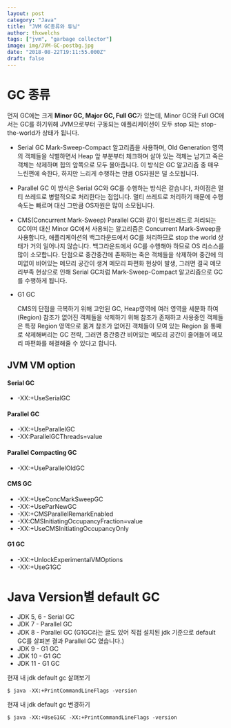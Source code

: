 ```yaml
---
layout: post
category: "Java"
title: "JVM GC종류와 튜닝"
author: thxwelchs
tags: ["jvm", "garbage collector"]
image: img/JVM-GC-postbg.jpg
date: "2018-08-22T19:11:55.000Z"
draft: false
---
```


# GC 종류

먼저 GC에는 크게 **Minor GC, Major GC, Full GC**가 있는데, Minor GC와 Full GC에서는 GC를 하기위해 JVM으로부터 구동되는 애플리케이션이 모두 stop 되는 stop-the-world가 상태가 됩니다.

- Serial GC
 Mark-Sweep-Compact 알고리즘을 사용하며, Old Generation 영역의 객체들을 식별하면서 Heap 앞 부분부터 체크하며 살아 있는 객체는 남기고 죽은 객체는 삭제하며 힙의 앞쪽으로 모두 몰아줍니다.
이 방식은 GC 알고리즘 중 매우 느린편에 속한다, 하지만 느리게 수행하는 만큼 OS자원은 덜 소모됩니다.
- Parallel GC
이 방식은 Serial GC와 GC를 수행하는 방식은 같습니다, 차이점은 멀티 쓰레드로 병렬적으로 처리한다는 점입니다.
멀티 쓰레드로 처리하기 때문에 수행속도는 빠르며 대신 그만큼 OS자원은 많이 소모됩니다.
- CMS(Concurrent Mark-Sweep)
Parallel GC와 같이 멀티쓰레드로 처리되는 GC이며 대신 Minor GC에서 사용되는 알고리즘은 Concurrent Mark-Sweep을 사용합니다,  애플리케이션의 백그라운드에서 GC를 처리하므로 stop the world 상태가 거의 일어나지 않습니다. 백그라운드에서 GC를 수행해야 하므로 OS 리소스를 많이 소모합니다. 단점으로 중간중간에 존재하는 죽은 객체들을 삭제하며 중간에 의미없이 비어있는 메모리 공간이 생겨 메모리 파편화 현상이 발생, 그러면 결국 메모리부족 현상으로 인해 Serial GC처럼 Mark-Sweep-Compact 알고리즘으로 GC를 수행하게 됩니다.
- G1 GC

    CMS의 단점을 극복하기 위해 고안된 GC, Heap영역에 여러 영역을 세분화 하여(Region) 참조가 없어진 객체들을 삭제하기 위해 참조가 존재하고 사용중인 객체들은 특정 Region 영역으로 옮겨 참조가 없어진 객체들이 모여 있는 Region 을 통째로 삭제해버리는 GC 전략, 그러면 중간중간 비어있는 메모리 공간이 줄어들어 메모리 파편화를 해결해줄 수 있다고 합니다.

## JVM VM option

#### Serial GC
- -XX:+UseSerialGC	

#### Parallel GC
- -XX:+UseParallelGC
- -XX:ParallelGCThreads=value	 

#### Parallel Compacting GC
- -XX:+UseParallelOldGC	 

#### CMS GC
- -XX:+UseConcMarkSweepGC
- -XX:+UseParNewGC
- -XX:+CMSParallelRemarkEnabled
- -XX:CMSInitiatingOccupancyFraction=value
- -XX:+UseCMSInitiatingOccupancyOnly

#### G1 GC
- -XX:+UnlockExperimentalVMOptions
- -XX:+UseG1GC

# Java Version별 default GC

- JDK 5, 6 - Serial GC
- JDK 7 - Parallel GC
- JDK 8 - Parallel GC (G1GC라는 글도 있어 직접 설치된 jdk 기준으로 default GC를 살펴본 결과 Parallel GC 였습니다.)
- JDK 9 - G1 GC
- JDK 10 - G1 GC
- JDK 11 - G1 GC

현재 내 jdk default gc 살펴보기
```shell
$ java -XX:+PrintCommandLineFlags -version
```


현재 내 jdk default gc 변경하기
```shell
$ java -XX:+UseG1GC -XX:+PrintCommandLineFlags -version
```
